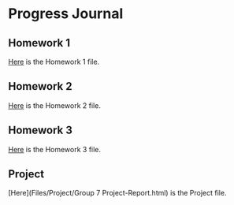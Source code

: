 # Progress Journal
## Homework 1
[Here](Files/HW1/Homework1.html) is the Homework 1 file.

## Homework 2
[Here](Files/HW2/HW2.html) is the Homework 2 file.

## Homework 3
[Here](Files/HW3/HW3.html) is the Homework 3 file.

## Project
[Here](Files/Project/Group 7 Project-Report.html) is the Project file.